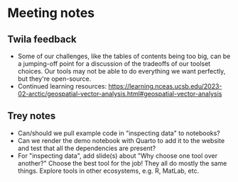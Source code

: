 # Meeting notes

## Twila feedback

* Some of our challenges, like the tables of contents being too big, can be a
  jumping-off point for a discussion of the tradeoffs of our toolset choices. Our tools
  may not be able to do everything we want perfectly, but they're open-source.
* Continued learning resources:
  <https://learning.nceas.ucsb.edu/2023-02-arctic/geospatial-vector-analysis.html#geospatial-vector-analysis>

## Trey notes

* Can/should we pull example code in "inspecting data" to notebooks?
* Can we render the demo notebook with Quarto to add it to the website and test that all
  the dependencies are present?
* For "inspecting data", add slide(s) about "Why choose one tool over another?" Choose
  the best tool for the job! They all do mostly the same things. Explore tools in other
  ecosystems, e.g. R, MatLab, etc.
